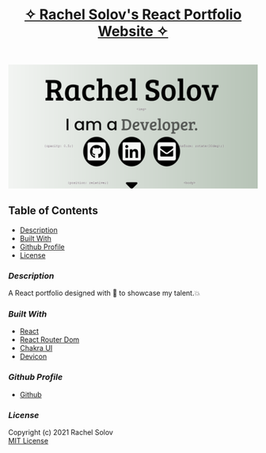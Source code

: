 <h1 align="center">
<a href="https://rachels-webdev.herokuapp.com/" target="_blank">
✧ Rachel Solov's React Portfolio Website ✧</a> <br/>

</h1>
<div align="center">
 
</div>

<br/>

![A screenshot of the web page](./public/image/readmepic.png)

## **Table of Contents**

- [Description](#description)
- [Built With](#built-with)
- [Github Profile](#github-profile)
- [License](#License)

### _Description_

A React portfolio designed with 💙 to showcase my talent.💥

### _Built With_

- [React](https://reactjs.org/)
- [React Router Dom](https://reactrouter.com/)
- [Chakra UI](https://chakra-ui.com/)
- [Devicon](https://devicon.dev/)

### _Github Profile_

- [Github](https://github.com/rsolov23)

### _License_

Copyright (c) 2021 Rachel Solov</br>
[MIT License](https://github.com/rsolov23/portfolio-react/blob/main/LICENSE.txt)
